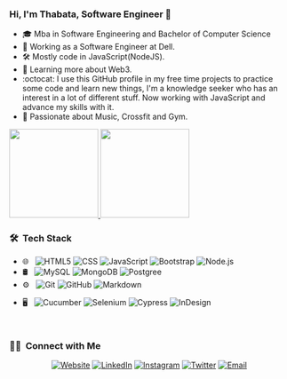 ### Hi, I'm Thabata, Software Engineer 👋

- 🎓 Mba in Software Engineering and Bachelor of Computer Science
- 💼 Working as a Software Engineer at Dell.
- 🛠 Mostly code in JavaScript(NodeJS).
- 🌱 Learning more about Web3.
- :octocat: I use this GitHub profile in my free time projects to practice some code and learn new things, I'm a knowledge seeker who has an interest in a lot of different stuff. Now working with JavaScript and advance my skills with it.  
- 👾 Passionate about Music, Crossfit and Gym.

<a href="https://github.com/alttabs">
  <img height="160em" src="https://github-readme-stats.vercel.app/api?username=alttabs&show_icons=true&custom_title=GitHub+Stats&theme=vue">
  <img height="160em" src="https://github-readme-stats.vercel.app/api/top-langs/?username=alttabs&layout=compact&theme=vue">
</a>
<h3> 🛠 &nbsp;Tech Stack</h3>

- 🌐 &nbsp;
  ![HTML5](https://img.shields.io/badge/-HTML5-333333?style=flat&logo=HTML5)
  ![CSS](https://img.shields.io/badge/-CSS-333333?style=flat&logo=CSS3&logoColor=1572B6)
  ![JavaScript](https://img.shields.io/badge/-JavaScript-333333?style=flat&logo=javascript)
  ![Bootstrap](https://img.shields.io/badge/-Bootstrap-333333?style=flat&logo=bootstrap&logoColor=563D7C)
  ![Node.js](https://img.shields.io/badge/-Node.js-333333?style=flat&logo=node.js)
- 🛢 &nbsp;
  ![MySQL](https://img.shields.io/badge/-MySQL-333333?style=flat&logo=mysql)
  ![MongoDB](https://img.shields.io/badge/-MongoDB-333333?style=flat&logo=mongodb)
  ![Postgree](https://img.shields.io/badge/-MongoDB-333333?style=flat&logo=postgresql)
- ⚙️ &nbsp;
  ![Git](https://img.shields.io/badge/-Git-333333?style=flat&logo=git)
  ![GitHub](https://img.shields.io/badge/-GitHub-333333?style=flat&logo=github)
  ![Markdown](https://img.shields.io/badge/-Markdown-333333?style=flat&logo=markdown)
<!-- - 🔧 &nbsp;
  ![Visual Studio Code](https://img.shields.io/badge/-Visual%20Studio%20Code-333333?style=flat&logo=visual-studio-code&logoColor=007ACC)
  ![Visual_studio](https://img.shields.io/badge/-Visual%20Studio-333333?style=flat&logo=eclipse-ide&logoColor=2C2255)
  [![official JetBrains project](http://jb.gg/badges/official.svg)](https://confluence.jetbrains.com/display/ALL/JetBrains+on+GitHub) -->
- 🖥 &nbsp;
  ![Cucumber](https://img.shields.io/badge/-Cucumber-333333?style=flat&logo=cucumber)
  ![Selenium](https://img.shields.io/badge/-Selenium-333333?style=flat&logo=selenium)
  ![Cypress](https://img.shields.io/badge/-Cypress-333333?style=flat&logo=Cypress)
  ![InDesign](https://img.shields.io/badge/-API-333333?style=flat&logo=postman)

<br/>

<h3> 🤝🏻 &nbsp;Connect with Me </h3>
<p align="center">
<a href="https://thabstacks.netlify.app/"><img alt="Website" src="https://img.shields.io/badge/Website-www.thabstacks.app-blue?style=flat-square&logo=google-chrome"></a>
<a href="https://www.linkedin.com/in/thabataalmeida/"><img alt="LinkedIn" src="https://img.shields.io/badge/LinkedIn-Thabata%20Almeida-blue?style=flat-square&logo=linkedin"></a>
<a href="https://www.instagram.com/altthabs/"><img alt="Instagram" src="https://img.shields.io/badge/Instagram-altthabs-blue?style=flat-square&logo=instagram"></a>
<a href="https://www.twitter.com/altthabs/"><img alt="Twitter" src="https://img.shields.io/badge/Twitter-altthabs-blue?style=flat-square&logo=twitter"></a>
<a href="ccthabata@gmail.com"><img alt="Email" src="https://img.shields.io/badge/Email-ccthabata@gmail.com-blue?style=flat-square&logo=gmail"></a>
</p>
